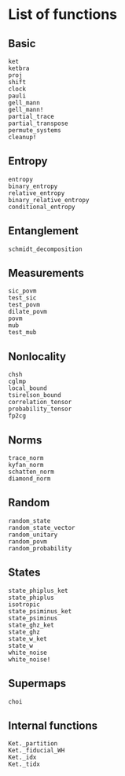 # List of functions

## Basic

```@docs
ket
ketbra
proj
shift
clock
pauli
gell_mann
gell_mann!
partial_trace
partial_transpose
permute_systems
cleanup!
```

## Entropy

```@docs
entropy
binary_entropy
relative_entropy
binary_relative_entropy
conditional_entropy
```

## Entanglement

```@docs
schmidt_decomposition
```

## Measurements

```@docs
sic_povm
test_sic
test_povm
dilate_povm
povm
mub
test_mub
```

## Nonlocality

```@docs
chsh
cglmp
local_bound
tsirelson_bound
correlation_tensor
probability_tensor
fp2cg
```

## Norms

```@docs
trace_norm
kyfan_norm
schatten_norm
diamond_norm
```

## Random

```@docs
random_state
random_state_vector
random_unitary
random_povm
random_probability
```

## States

```@docs
state_phiplus_ket
state_phiplus
isotropic
state_psiminus_ket
state_psiminus
state_ghz_ket
state_ghz
state_w_ket
state_w
white_noise
white_noise!
```

## Supermaps

```@docs
choi
```

## Internal functions

```@docs
Ket._partition
Ket._fiducial_WH
Ket._idx
Ket._tidx
```
